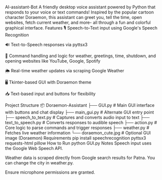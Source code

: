 AI-assistant-Bot
A friendly desktop voice assistant powered by Python that responds to your voice or text commands! Inspired by the popular cartoon character Doraemon, this assistant can greet you, tell the time, open websites, fetch current weather, and more- all through a fun and colorful graphical interface.
Features
🎙️ Speech-to-Text input using Google's Speech Recognition

🔊 Text-to-Speech responses via pyttsx3

🧠 Command handling and logic for weather, greetings, time, shutdown, and opening websites like YouTube, Google, Spotify

🌦️ Real-time weather updates via scraping Google Weather

🖥️ Tkinter-based GUI with Doraemon theme

📥 Text-based input and buttons for flexibility

Project Structure
📦 Doraemon-Assistant
├── GUI.py               # Main GUI interface with buttons and chat display
├── main_gui.py          # Alternate GUI entry point
├── speech_to_text.py    # Captures and converts audio input to text
├── text_to_speech.py    # Converts responses to audible speech
├── action.py            # Core logic to parse commands and trigger responses
├── weather.py           # Fetches live weather information
└── doraemon_cute.jpg    # Optional GUI image (Doraemon)
Requirements
pip install speechrecognition pyttsx3 requests-html pillow
How to Run
python GUI.py
 Notes
Speech input uses the Google Web Speech API.

Weather data is scraped directly from Google search results for Patna. You can change the city in weather.py.

Ensure microphone permissions are granted.
